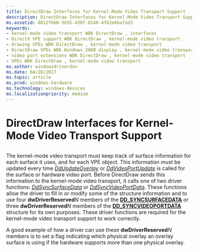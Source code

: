 ```yaml
---
title: DirectDraw Interfaces for Kernel-Mode Video Transport Support
description: DirectDraw Interfaces for Kernel-Mode Video Transport Support
ms.assetid: 8012f6b0-3b55-438f-8146-4f62e6bafad3
keywords:
- kernel-mode video transport WDK DirectDraw , interfaces
- DirectX VPE support WDK DirectDraw , kernel-mode video transport
- drawing VPEs WDK DirectDraw , kernel-mode video transport
- DirectDraw VPEs WDK Windows 2000 display , kernel-mode video transport
- video port extensions WDK DirectDraw , kernel-mode video transport
- VPEs WDK DirectDraw , kernel-mode video transport
ms.author: windowsdriverdev
ms.date: 04/20/2017
ms.topic: article
ms.prod: windows-hardware
ms.technology: windows-devices
ms.localizationpriority: medium
---
```


# DirectDraw Interfaces for Kernel-Mode Video Transport Support


## <span id="ddk_directdraw_interfaces_for_kernel_mode_video_transport_support_gg"></span><span id="DDK_DIRECTDRAW_INTERFACES_FOR_KERNEL_MODE_VIDEO_TRANSPORT_SUPPORT_GG"></span>


The kernel-mode video transport must keep track of surface information for each surface it uses, and for each VPE object. This information must be updated every time [*DdUpdateOverlay*](https://msdn.microsoft.com/library/windows/hardware/ff550369) or [*DdVideoPortUpdate*](https://msdn.microsoft.com/library/windows/hardware/ff550450) is called for the surface or hardware video port. Before DirectDraw sends this information to the kernel-mode video transport, it calls one of two driver functions: [*DdSyncSurfaceData*](https://msdn.microsoft.com/library/windows/hardware/ff550345) or [*DdSyncVideoPortData*](https://msdn.microsoft.com/library/windows/hardware/ff550350). These functions allow the driver to fill in or modify some of the structure information and to use four **dwDriverReserved***N* members of the [**DD\_SYNCSURFACEDATA**](https://msdn.microsoft.com/library/windows/hardware/ff551739) or three **dwDriverReserved***N* members of the [**DD\_SYNCVIDEOPORTDATA**](https://msdn.microsoft.com/library/windows/hardware/ff551740) structure for its own purposes. These driver functions are required for the kernel-mode video transport support to work correctly.

A good example of how a driver can use these **dwDriverReserved***N* members is to set a flag indicating which physical overlay an overlay surface is using if the hardware supports more than one physical overlay.

 

 





